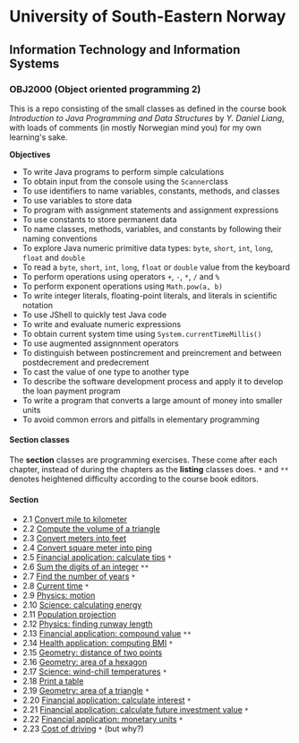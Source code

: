 # University of South-Eastern Norway
## Information Technology and Information Systems
### OBJ2000 (Object oriented programming 2)

This is a repo consisting of the small classes as defined in the course book _Introduction to Java Programming and Data Structures_ by _Y. Daniel Liang_, with loads of comments (in mostly Norwegian mind you) for my own learning's sake.

__Objectives__
- To write Java programs to perform simple calculations
- To obtain input from the console using the `Scanner`class
- To use identifiers to name variables, constants, methods, and classes
- To use variables to store data
- To program with assignment statements and assignment expressions
- To use constants to store permanent data
- To name classes, methods, variables, and constants by following their naming conventions
- To explore Java numeric primitive data types: `byte`, `short`, `int`, `long`, `float` and `double`
- To read a `byte`, `short`, `int`, `long`, `float` or `double` value from the keyboard
- To perform operations using operators `+`, `-`, `*`, `/` and `%`
- To perform exponent operations using `Math.pow(a, b)`
- To write integer literals, floating-point literals, and literals in scientific notation
- To use JShell to quickly test Java code
- To write and evaluate numeric expressions
- To obtain current system time using `System.currentTimeMillis()`
- To use augmented assignnment operators
- To distinguish between postincrement and preincrement and between postdecrement and predecrement
- To cast the value of one type to another type
- To describe the software development process and apply it to develop the loan payment program
- To write a program that converts a large amount of money into smaller units
- To avoid common errors and pitfalls in elementary programming

#### Section classes

The __section__ classes are programming exercises. These come after each chapter, instead of during the chapters as the __listing__ classes does.
`*` and `**` denotes heightened difficulty according to the course book editors.

#### Section
- 2.1 [Convert mile to kilometer](https://github.com/Scandiking/Liang-Chapter-2/blob/master/src/Section_2_1.java)
- 2.2 [Compute the volume of a triangle](https://github.com/Scandiking/Liang-Chapter-2/blob/master/src/Section_2_2.java)
- 2.3 [Convert meters into feet](https://github.com/Scandiking/Liang-Chapter-2/blob/master/src/Section_2_3.java)
- 2.4 [Convert square meter into ping](https://github.com/Scandiking/Liang-Chapter-2/blob/master/src/Section_2_4.java)
- 2.5 [Financial application: calculate tips](https://github.com/Scandiking/Liang-Chapter-2/blob/master/src/Section_2_5.java) `*`
- 2.6 [Sum the digits of an integer](https://github.com/Scandiking/Liang-Chapter-2/blob/master/src/Section_2_6.java) `**`
- 2.7 [Find the number of years](https://github.com/Scandiking/Liang-Chapter-2/blob/master/src/Section_2_7.java) `*`
- 2.8 [Current time](https://github.com/Scandiking/Liang-Chapter-2/blob/master/src/Section_2_8.java) `*`
- 2.9 [Physics: motion](https://github.com/Scandiking/Liang-Chapter-2/blob/master/src/Section_2_9.java)
- 2.10 [Science: calculating energy](https://github.com/Scandiking/Liang-Chapter-2/blob/master/src/Section_2_10.java)
- 2.11 [Population projection](https://github.com/Scandiking/Liang-Chapter-2/blob/master/src/Section_2_11.java)
- 2.12 [Physics: finding runway length](https://github.com/Scandiking/Liang-Chapter-2/blob/master/src/Section_2_12.java)
- 2.13 [Financial application: compound value](https://github.com/Scandiking/Liang-Chapter-2/blob/master/src/Section_2_13.java) `**`
- 2.14 [Health application: computing BMI](https://github.com/Scandiking/Liang-Chapter-2/blob/master/src/Section_2_14.java) `*`
- 2.15 [Geometry: distance of two points](https://github.com/Scandiking/Liang-Chapter-2/blob/master/src/Section_2_15.java)
- 2.16 [Geometry: area of a hexagon](https://github.com/Scandiking/Liang-Chapter-2/blob/master/src/Section_2_16.java)
- 2.17 [Science: wind-chill temperatures](https://github.com/Scandiking/Liang-Chapter-2/blob/master/src/Section_2_17.java) `*`
- 2.18 [Print a table](https://github.com/Scandiking/Liang-Chapter-2/blob/master/src/Section_2_18.java)
- 2.19 [Geometry: area of a triangle](https://github.com/Scandiking/Liang-Chapter-2/blob/master/src/Section_2_19.java) `*`
- 2.20 [Financial application: calculate interest](https://github.com/Scandiking/Liang-Chapter-2/blob/master/src/Section_2_20.java) `*`
- 2.21 [Financial application: calculate future investment value](https://github.com/Scandiking/Liang-Chapter-2/blob/master/src/Section_2_21.java) `*`
- 2.22 [Financial application: monetary units](https://github.com/Scandiking/Liang-Chapter-2/blob/master/src/Section_2_22.java) `*`
- 2.23 [Cost of driving](https://github.com/Scandiking/Liang-Chapter-2/blob/master/src/Section_2_23.java) `*` (but why?)
